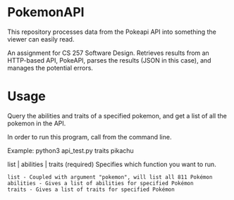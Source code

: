 # PokemonAPI
This repository processes data from the Pokeapi API into something the viewer can easily read.

An assignment for CS 257 Software Design. Retrieves results from an HTTP-based API, PokeAPI, parses the results (JSON in this case), and manages the potential errors.

# Usage
Query the abilities and traits of a specified pokemon, and get a list of all the pokemon in the API.

In order to run this program, call from the command line.

Example:  python3 api_test.py traits pikachu

list | abilities | traits (required) Specifies which function you want to run.

    list - Coupled with argument "pokemon", will list all 811 Pokémon
    abilities - Gives a list of abilities for specified Pokémon
    traits - Gives a list of traits for specified Pokémon

